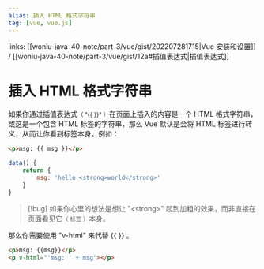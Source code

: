 ```yaml
---
alias: 插入 HTML 格式字符串 
tag: [vue, vue.js]
---
```


links:  [[woniu-java-40-note/part-3/vue/gist/202207281715|Vue 安装和设置]] / [[woniu-java-40-note/part-3/vue/gist/12a#插值表达式|插值表达式]]

# 插入 HTML 格式字符串 

如果你通过插值表达式<small>（ "{{  }}" ）</small>在页面上插入的内容是一个 HTML 格式字符串，或这是一个包含 HTML 标签的字符串，那么 Vue 默认是会将 HTML 标签进行转义，从而让你看到标签本身。例如：

``` html
<p>msg: {{ msg }}</p>
```

```js
data() {
	return {
		msg: 'hello <strong>world</strong>'
	}
}
```

> [!bug] 如果你心里的想法是想让 "\<strong\>" 起到加粗的效果，而非直接在页面看见它<small>（ 标签 ）</small>本身。

那么你需要使用 "v-html" 来代替 \{\{  \}\} 。

``` html
<p>msg: {{msg}}</p>
<p v-html="'msg: ' + msg"></p>
```


